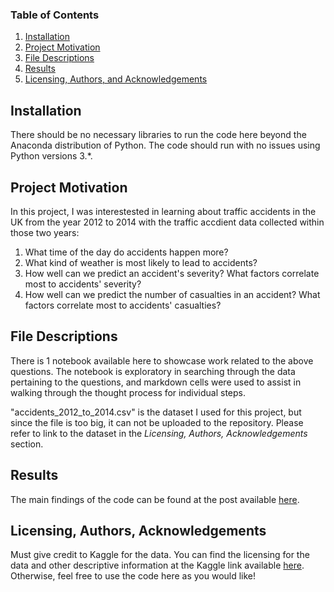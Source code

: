 
### Table of Contents

1. [Installation](#installation)
2. [Project Motivation](#motivation)
3. [File Descriptions](#files)
4. [Results](#results)
5. [Licensing, Authors, and Acknowledgements](#licensing)

## Installation <a name="installation"></a>

There should be no necessary libraries to run the code here beyond the Anaconda distribution of Python.  The code should run with no issues using Python versions 3.*.

## Project Motivation<a name="motivation"></a>

In this project, I was interestested in learning about traffic accidents in the UK from the year 2012 to 2014 with the traffic accdient data collected within those two years:

1. What time of the day do accidents happen more?
2. What kind of weather is most likely to lead to accidents?
3. How well can we predict an accident's severity? What factors correlate most to accidents' severity?
4. How well can we predict the number of casualties in an accident? What factors correlate most to accidents' casualties?

## File Descriptions <a name="files"></a>

There is 1 notebook available here to showcase work related to the above questions.  The notebook is exploratory in searching through the data pertaining to the questions, and markdown cells were used to assist in walking through the thought process for individual steps.  

"accidents_2012_to_2014.csv" is the dataset I used for this project, but since the file is too big, it can not be uploaded to the repository. Please refer to link to the dataset in the *Licensing, Authors, Acknowledgements* section. 

## Results<a name="results"></a>

The main findings of the code can be found at the post available [here](https://medium.com/@josh_2774/how-do-you-become-a-developer-5ef1c1c68711).

## Licensing, Authors, Acknowledgements<a name="licensing"></a>

Must give credit to Kaggle for the data.  You can find the licensing for the data and other descriptive information at the Kaggle link available [here](https://www.kaggle.com/daveianhickey/2000-16-traffic-flow-england-scotland-wales).  Otherwise, feel free to use the code here as you would like! 

